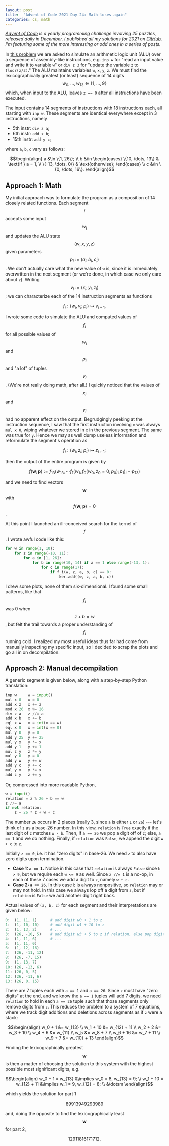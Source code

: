 ```yaml
---
layout: post
title:  "Advent of Code 2021 Day 24: Math loses again"
categories: cs, math
---
```


_[Advent of Code](https://adventofcode.com/) is a yearly programming challenge involving 25 puzzles, released daily in December. I published all my solutions for 2021 on [GitHub](https://github.com/plra/aoc-2021). I'm featuring some of the more interesting or odd ones in a series of posts._

In [this problem](https://adventofcode.com/2021/day/24) we are asked to simulate an arithmetic logic unit (ALU) over a sequence of assembly-like instructions, e.g. `inp w` for "read an input value and write it to variable `w`" or `div z 3` for "update the variable `z` to `floor(z/3)`." The ALU maintains variables `w`, `x`, `y`, `z`. We must find the lexicographically greatest (or least) sequence of 14 digits $$w_0, \dots, w_{13} \in \{1, \dots, 9\}$$ which, when input to the ALU, leaves `z == 0` after all instructions have been executed.

The input contains 14 segments of instructions with 18 instructions each, all starting with `inp w`. These segments are identical everywhere except in 3 instructions, namely

* 5th instr: `div z a`;
* 6th instr: `add x b`;
* 15th instr: `add y c`;

where `a`, `b`, `c` vary as follows:

$$\begin{align}
a &\in \{1, 26\}; \\
b &\in \begin{cases}
    \{10, \dots, 13\} & \text{if } a = 1, \\
    \{-13, \dots, 0\} & \text{otherwise};
  \end{cases} \\
c &\in \{0, \dots, 16\}.
\end{align}$$

## Approach 1: Math

My initial approach was to formulate the program as a composition of 14 closely related functions. Each segment $$i$$ accepts some input $$w_i$$ and updates the ALU state $$(w, x, y, z)$$ given parameters $$p_i := (a_i, b_i, c_i)$$. We don't actually care what the new value of `w` is, since it is immediately overwritten in the next segment (or we're done, in which case we only care about `z`). Writing $$v_i := (x_i, y_i, z_i)$$; we can characterize each of the 14 instruction segments as functions

$$f_i: (w_i, v_i; p_i) \mapsto v_{i+1}.$$

I wrote some code to simulate the ALU and computed values of $$f_i$$ for all possible values of $$w_i$$ and $$p_i$$ and "a lot" of tuples $$v_i$$. (We're not really doing math, after all.) I quickly noticed that the values of $$x_i$$ and $$y_i$$ had no apparent effect on the output. Begrudgingly peeking at the instruction sequence, I saw that the first instruction involving `x` was always `mul x 0`, wiping whatever we stored in `x` in the previous segment. The same was true for `y`. Hence we may as well dump useless information and reformulate the segment's operation as

$$f_i: (w_i, z_i; p_i) \mapsto z_{i+1};$$

then the output of the entire program is given by

$$f(\mathbf w; \mathbf p) := f_{13}(w_{13}, \dotsm f_1(w_1, f_0(w_0, z_0 = 0; p_0); p_1); \dotsm p_{13})$$

and we need to find vectors $$\mathbf w$$ with $$f(\mathbf w; \mathbf p) = 0$$.

At this point I launched an ill-conceived search for the kernel of $$f$$. I wrote awful code like this:

```py
for w in range(1, 10):
    for z in range(-10, 11):
        for a in [1, 26]:
            for b in range(10, 14) if a == 1 else range(-13, 1):
                for c in range(17):
                    if f_i(w, z, a, b, c) == 0:
                        ker.add((w, z, a, b, c))
```

I drew some plots, none of them six-dimensional. I found some small patterns, like that $$f_i$$ was 0 when $$z + b = w$$, but felt the trail towards a proper understanding of $$f_i$$ running cold. I realized my most useful ideas thus far had come from manually inspecting my specific input, so I decided to scrap the plots and go all in on decompilation.

## Approach 2: Manual decompilation

A generic segment is given below, along with a step-by-step Python translation:

```py
inp w     w = input()
mul x 0   x = 0
add x z   x += z
mod x 26  x %= 26
div z a   z //= a
add x b   x += b
eql x w   x = int(x == w)
eql x 0   x = int(x == 0)
mul y 0   y = 0
add y 25  y += 25
mul y x   y *= x
add y 1   y += 1
mul z y   z *= y
mul y 0   y = 0
add y w   y += w
add y c   y += c
mul y x   y *= x
add z y   z += y
```

Or, compressed into more readable Python,

```py
w = input()
relation = z % 26 + b == w
z //= a
if not relation:
    z = 26 * z + w + c
```

The number `26` occurs in 2 places (really 3, since `a` is either `1` or `26`) --- let's think of `z` as a base-26 number. In this view, `relation` is `True` exactly if the last digit of `z` matches `w - b`. Then, if `a == 26` we pop a digit off of `z`; else, `a == 1` and we do nothing. Finally, if `relation` was `False`, we append the digit `w + c` to `z`.

Initially `z == 0`, i.e. it has "zero digits" in base-26. We need `z` to also have zero digits upon termination.

* **Case 1: `a == 1`.** Notice in this case that `relation` is always `False` since `b > 9`, but we require each `w <= 9` as well. Since `z //= 1` is a no-op, in each of these 7 cases we add a digit to `z`, namely `w + c`.
* **Case 2: `a == 26`.** In this case `b` is always nonpositive, so `relation` may or may not hold. In this case we always lop off a digit from `z`, but if `relation` is `False` we add another digit right back.

Actual values of `(a, b, c)` for each segment and their interpretations are given below:

```py
0:  (1, 11, 1)      # add digit w0 + 1 to z
1:  (1, 10, 10)     # add digit w1 + 10 to z
2:  (1, 13, 2)      # ...
3:  (26, -10, 5)    # add digit w3 + 5 to z if relation, else pop digit from z
4:  (1, 11, 6)      # ...
5:  (1, 11, 0)
6:  (1, 12, 16)
7:  (26, -11, 12)
8:  (26, -7, 15)
9:  (1, 13, 7)
10: (26, -13, 6)
11: (26, 0, 5)
12: (26, -11, 6)
13: (26, 0, 15)
```

There are 7 tuples each with `a == 1` and `a == 26`. Since `z` must have "zero digits" at the end, and we know the `a == 1` tuples will add 7 digits, we need `relation` to hold in each `a == 26` tuple such that those segments only remove digits from `z`. This reduces the problem to a system of 7 equations, where we track digit additions and deletions across segments as if `z` were a stack:

$$\begin{align}
w_0 + 1 &= w_{13} \\
w_1 + 10 &= w_{12} + 11 \\
w_2 + 2 &= w_3 + 10 \\
w_4 + 6 &= w_{11} \\
w_5 &= w_8 + 7 \\
w_6 + 16 &= w_7 + 11 \\
w_9 + 7 &= w_{10} + 13
\end{align}$$

Finding the lexicographically greatest $$\mathbf w$$ is then a matter of choosing the solution to this system with the highest possible most significant digits, e.g.

$$\begin{align}
w_0 + 1 = w_{13} &\implies w_0 = 8, w_{13} = 9; \\
w_1 + 10 = w_{12} + 11 &\implies w_1 = 9, w_{12} = 8; \\
&\dotsm
\end{align}$$

which yields the solution for part 1

$$89913949293989$$

and, doing the opposite to find the lexicographically least $$\mathbf w$$ for part 2,

$$12911816171712.$$
